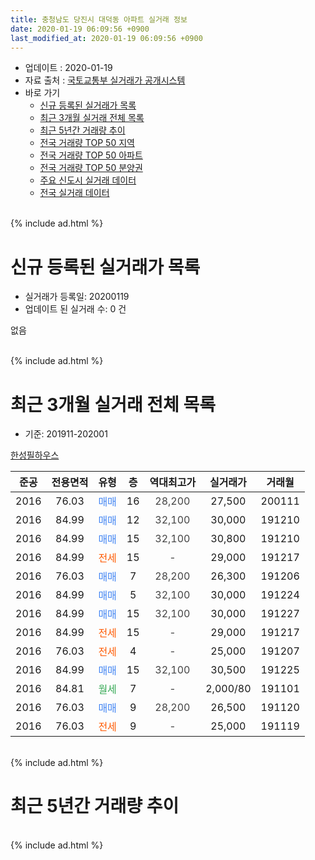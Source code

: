 ```yaml
---
title: 충청남도 당진시 대덕동 아파트 실거래 정보
date: 2020-01-19 06:09:56 +0900
last_modified_at: 2020-01-19 06:09:56 +0900
---
```


* 업데이트 : 2020-01-19
* 자료 출처 : [국토교통부 실거래가 공개시스템](http://rt.molit.go.kr)
* 바로 가기
    * [신규 등록된 실거래가 목록](#신규-등록된-실거래가-목록)
    * [최근 3개월 실거래 전체 목록](#최근-3개월-실거래-전체-목록)
    * [최근 5년간 거래량 추이](#최근-5년간-거래량-추이)
    * [전국 거래량 TOP 50 지역](https://apt-info.github.io/apt-trade-info/최근-3개월-전국에서-가장-거래가-많이-발생한-지역)
    * [전국 거래량 TOP 50 아파트](https://apt-info.github.io/apt-trade-info/최근-3개월-전국에서-가장-거래가-많이-발생한-아파트)
    * [전국 거래량 TOP 50 분양권](https://apt-info.github.io/apt-trade-info/최근-3개월-전국에서-가장-거래가-많이-발생한-분양권)
    * [주요 신도시 실거래 데이터](https://apt-info.github.io/apt-trade-info/주요-신도시)
    * [전국 실거래 데이터](https://apt-info.github.io/apt-trade-info/전국)
<br>
{% include ad.html %}
<br>

# 신규 등록된 실거래가 목록
* 실거래가 등록일: 20200119
* 업데이트 된 실거래 수: 0 건

없음

<br>
{% include ad.html %}
<br>

# 최근 3개월 실거래 전체 목록
* 기준: 201911-202001


[한성필하우스](https://search.naver.com/search.naver?query=%EC%B6%A9%EC%B2%AD%EB%82%A8%EB%8F%84+%EB%8B%B9%EC%A7%84%EC%8B%9C+%EB%8C%80%EB%8D%95%EB%8F%99+%ED%95%9C%EC%84%B1%ED%95%84%ED%95%98%EC%9A%B0%EC%8A%A4)

|준공|전용면적|유형|층|역대최고가|실거래가|거래월|
|:---:|:---:|:---:|:---:|:---:|:---:|:---:|
|2016|76.03|<span style="color:#4285f3">매매</span>|16|<span style="color:#444444">28,200</span>|27,500|200111|
|2016|84.99|<span style="color:#4285f3">매매</span>|12|<span style="color:#444444">32,100</span>|30,000|191210|
|2016|84.99|<span style="color:#4285f3">매매</span>|15|<span style="color:#444444">32,100</span>|30,800|191210|
|2016|84.99|<span style="color:#ff5a00">전세</span>|15|<span style="color:#444444">-</span>|29,000|191217|
|2016|76.03|<span style="color:#4285f3">매매</span>|7|<span style="color:#444444">28,200</span>|26,300|191206|
|2016|84.99|<span style="color:#4285f3">매매</span>|5|<span style="color:#444444">32,100</span>|30,000|191224|
|2016|84.99|<span style="color:#4285f3">매매</span>|15|<span style="color:#444444">32,100</span>|30,000|191227|
|2016|84.99|<span style="color:#ff5a00">전세</span>|15|<span style="color:#444444">-</span>|29,000|191217|
|2016|76.03|<span style="color:#ff5a00">전세</span>|4|<span style="color:#444444">-</span>|25,000|191207|
|2016|84.99|<span style="color:#4285f3">매매</span>|15|<span style="color:#444444">32,100</span>|30,500|191225|
|2016|84.81|<span style="color:#34a853">월세</span>|7|<span style="color:#444444">-</span>|2,000/80|191101|
|2016|76.03|<span style="color:#4285f3">매매</span>|9|<span style="color:#444444">28,200</span>|26,500|191120|
|2016|76.03|<span style="color:#ff5a00">전세</span>|9|<span style="color:#444444">-</span>|25,000|191119|


<br>
{% include ad.html %}
<br>

# 최근 5년간 거래량 추이


<div style="width:100%;">
    <canvas id="deal_progress" height="200"></canvas>
</div>

<script>
new Chart(document.getElementById("deal_progress"), {
    type: 'line',
    data: {
        labels: ['201501','201502','201503','201504','201505','201506','201507','201508','201509','201510','201511','201512','201601','201602','201603','201604','201605','201606','201607','201608','201609','201610','201611','201612','201701','201702','201703','201704','201705','201706','201707','201708','201709','201710','201711','201712','201801','201802','201803','201804','201805','201806','201807','201808','201809','201810','201811','201812','201901','201902','201903','201904','201905','201906','201907','201908','201909','201910','201911','201912','202001'],
        datasets: [{
            label: '매매',
            pointRadius: 1,
            data: [0, 0, 0, 0, 0, 0, 0, 0, 0, 0, 0, 0, 0, 0, 0, 0, 0, 0, 0, 4, 3, 1, 4, 1, 1, 1, 1, 0, 4, 3, 3, 7, 4, 1, 0, 1, 4, 1, 3, 6, 3, 1, 1, 0, 0, 1, 2, 2, 2, 5, 6, 6, 5, 2, 1, 1, 1, 5, 1, 6, 1],
            borderColor: "rgba(255, 201, 14, 1)",
            backgroundColor: "rgba(255, 201, 14, 0.5)",
            fill: false,
            lineTension: 0
        },{
            label: '전월세',
            pointRadius: 1,
            data: [0, 0, 0, 0, 0, 1, 11, 2, 0, 0, 1, 0, 0, 0, 0, 1, 0, 0, 1, 10, 2, 6, 4, 0, 0, 1, 1, 2, 0, 1, 11, 2, 2, 1, 2, 1, 0, 0, 4, 0, 1, 1, 3, 5, 6, 0, 1, 0, 4, 4, 1, 1, 0, 3, 4, 1, 1, 4, 2, 3, 0],
            borderColor: "rgba(0, 141, 185, 1)",
            backgroundColor: "rgba(0, 141, 185, 0.5)",
            fill: false,
            lineTension: 0
        }
        ]
    },
    options: {
        responsive: true,
        title: {
            display: false
        },
        tooltips: {
            mode: 'index',
            intersect: false
        },
        hover: {
            mode: 'nearest',
            intersect: true
        },
        scales: {
            xAxes: [{
                display: true,
                scaleLabel: {
                    display: true,
                    labelString: '년/월'
                }
            }],
            yAxes: [{
                display: true,
                ticks: {
                    suggestedMin: 0,
                },
                scaleLabel: {
                    display: true,
                    labelString: '실거래 수'
                }
            }]
        }
    }
});

</script>


<br>
{% include ad.html %}
<br>

